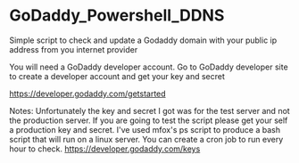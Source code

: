# GoDaddy_Powershell_DDNS
Simple script to check and update a Godaddy domain with your public ip address from you internet provider


You will need a GoDaddy developer account.
Go to GoDaddy developer site to create a developer account and get your key and secret

https://developer.godaddy.com/getstarted

Notes:
Unfortunately the key and secret I got was for the test server and not the production server. If you are going to test the script please get your self a production key and secret. 
I've used mfox's ps script to produce a bash script that will run on a linux server. You can create a cron job to run every hour to check. 
https://developer.godaddy.com/keys

